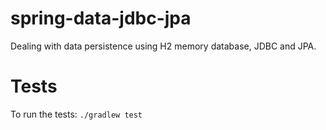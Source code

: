 # spring-data-jdbc-jpa
Dealing with data persistence using H2 memory database, JDBC and JPA.

# Tests
To run the tests:
`./gradlew test`
